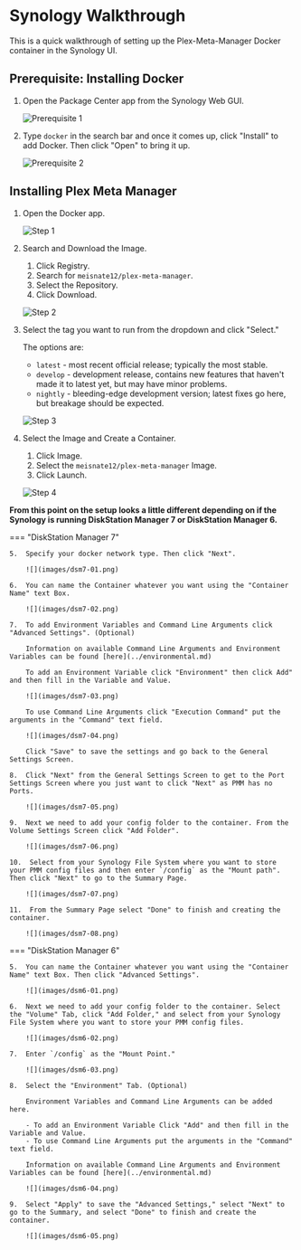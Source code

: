 # Synology Walkthrough

This is a quick walkthrough of setting up the Plex-Meta-Manager Docker container in the Synology UI.

## Prerequisite: Installing Docker

1.  Open the Package Center app from the Synology Web GUI.

    ![Prerequisite 1](images/synology-01.png)

2.  Type `docker` in the search bar and once it comes up, click "Install" to add Docker. Then click "Open" to bring it up.

    ![Prerequisite 2](images/synology-02.png)

## Installing Plex Meta Manager

1.  Open the Docker app.

    ![Step 1](images/synology-03.png)

2.  Search and Download the Image.

    1.  Click Registry.
    2.  Search for `meisnate12/plex-meta-manager`.
    3.  Select the Repository.
    4.  Click Download.

    ![Step 2](images/synology-04.png)

3.  Select the tag you want to run from the dropdown and click "Select."

    The options are:

    - `latest` - most recent official release; typically the most stable.
    - `develop` - development release, contains new features that haven't made it to latest yet, but may have minor problems.
    - `nightly` - bleeding-edge development version; latest fixes go here, but breakage should be expected.

    ![Step 3](images/synology-05.png)

4.  Select the Image and Create a Container.

    1.  Click Image.
    2.  Select the `meisnate12/plex-meta-manager` Image.
    3.  Click Launch.

    ![Step 4](images/synology-06.png)

**From this point on the setup looks a little different depending on if the Synology is running DiskStation Manager 7 or DiskStation Manager 6.**

=== "DiskStation Manager 7"

    5.  Specify your docker network type. Then click "Next".

        ![](images/dsm7-01.png)

    6.  You can name the Container whatever you want using the "Container Name" text Box.

        ![](images/dsm7-02.png)

    7.  To add Environment Variables and Command Line Arguments click "Advanced Settings". (Optional)

        Information on available Command Line Arguments and Environment Variables can be found [here](../environmental.md)

        To add an Environment Variable click "Environment" then click Add" and then fill in the Variable and Value.

        ![](images/dsm7-03.png)

        To use Command Line Arguments click "Execution Command" put the arguments in the "Command" text field.

        ![](images/dsm7-04.png)

        Click "Save" to save the settings and go back to the General Settings Screen.

    8.  Click "Next" from the General Settings Screen to get to the Port Settings Screen where you just want to click "Next" as PMM has no Ports.

        ![](images/dsm7-05.png)

    9.  Next we need to add your config folder to the container. From the Volume Settings Screen click "Add Folder".

        ![](images/dsm7-06.png)

    10.  Select from your Synology File System where you want to store your PMM config files and then enter `/config` as the "Mount path". Then click "Next" to go to the Summary Page.

        ![](images/dsm7-07.png)

    11.  From the Summary Page select "Done" to finish and creating the container.

        ![](images/dsm7-08.png)

=== "DiskStation Manager 6"

    5.  You can name the Container whatever you want using the "Container Name" text Box. Then click "Advanced Settings".

        ![](images/dsm6-01.png)

    6.  Next we need to add your config folder to the container. Select the "Volume" Tab, click "Add Folder," and select from your Synology File System where you want to store your PMM config files.

        ![](images/dsm6-02.png)

    7.  Enter `/config` as the "Mount Point."

        ![](images/dsm6-03.png)

    8.  Select the "Environment" Tab. (Optional)
   
        Environment Variables and Command Line Arguments can be added here.

        - To add an Environment Variable Click "Add" and then fill in the Variable and Value.
        - To use Command Line Arguments put the arguments in the "Command" text field.

        Information on available Command Line Arguments and Environment Variables can be found [here](../environmental.md)

        ![](images/dsm6-04.png)

    9.  Select "Apply" to save the "Advanced Settings," select "Next" to go to the Summary, and select "Done" to finish and create the container.

        ![](images/dsm6-05.png)
